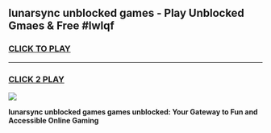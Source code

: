 
## lunarsync unblocked games - Play Unblocked Gmaes & Free #lwlqf
<h3>
<a href="https://premium.freeplayer.one?title=lunarsync_unblocked_games&ref=01M">CLICK TO PLAY</a></h3>
<hr>

<h3>
<a href="https://premium.freeplayer.one?title=lunarsync_unblocked_games&ref=01M">CLICK 2 PLAY</a>
  
</h3>

<a href="https://premium.freeplayer.one?title=lunarsync_unblocked_games&ref=01M"><img src="https://clearcache.store/games.png"></a>


**lunarsync unblocked games games unblocked: Your Gateway to Fun and Accessible Online Gaming**
